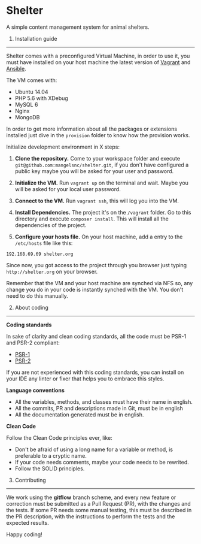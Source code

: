 Shelter
=======

A simple content management system for animal shelters.

1. Installation guide
----------------------

Shelter comes with a preconfigured Virtual Machine, in order to use it, you must
have installed on your host machine the latest version of [Vagrant](https://www.vagrantup.com/downloads.html) and [Ansible](http://docs.ansible.com/ansible/intro_installation.html#latest-releases-on-mac-osx).

The VM comes with:
- Ubuntu 14.04
- PHP 5.6 with XDebug
- MySQL 6
- Nginx
- MongoDB

In order to get more information about all the packages or extensions installed
just dive in the `provision` folder to know how the provision works.

Initialize development environment in X steps:

1. **Clone the repository.** Come to your workspace folder and execute
`git@github.com:mangelsnc/shelter.git`, if you don't have configured a public key
 maybe you will be asked for your user and password.

2. **Initialize the VM.** Run `vagrant up` on the terminal and wait. Maybe you
will be asked for your local user password.

3. **Connect to the VM.** Run `vagrant ssh`, this will log you into the VM.

4. **Install Dependencies.** The project it's on the `/vagrant` folder. Go to
this directory and execute `composer install`. This will install all the
dependencies of the project.

5. **Configure your hosts file.** On your host machine, add a entry to the
`/etc/hosts` file like this:
```
192.168.69.69 shelter.org
```


Since now, you got access to the project through you browser just typing
`http://shelter.org` on your browser.

Remember that the VM and your host machine are synched via NFS so, any change
you do in your code is instantly synched with the VM. You don't need to do this
manually.


2. About coding
----------------

**Coding standards**

In sake of clarity and clean coding standards, all the code must be PSR-1 and
PSR-2 compliant:

* [PSR-1](http://www.php-fig.org/psr/psr-1/)
* [PSR-2](http://www.php-fig.org/psr/psr-2/)

If you are not experienced with this coding standards, you can install on your
IDE any linter or fixer that helps you to embrace this styles.


**Language conventions**

- All the variables, methods, and classes must have their name in english.
- All the commits, PR and descriptions made in Git, must be in english
- All the documentation generated must be in english.

**Clean Code**

Follow the Clean Code principles ever, like:

- Don't be afraid of using a long name for a variable or method,
is preferable to a cryptic name.
- If your code needs comments, maybe your code needs to be rewrited.
- Follow the SOLID principles.


3. Contributing
---------------
We work using the **gitflow** branch scheme, and every new feature or correction
must be submitted as a Pull Request (PR), with the changes and the tests.
If some PR needs some manual testing, this must be described in the PR description,
with the instructions to perform the tests and the expected results.


Happy coding!
